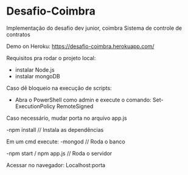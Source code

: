 # Desafio-Coimbra
Implementação do desafio dev junior, coimbra
Sistema de controle de contratos


Demo on Heroku:
https://desafio-coimbra.herokuapp.com/


Requisitos pra rodar o projeto local:

- instalar Node.js
- instalar mongoDB

Caso dê bloqueio na execução de scripts:
- Abra o PowerShell como admin e execute o comando: Set-ExecutionPolicy RemoteSigned

Caso necessário, mudar porta no arquivo app.js

-npm install             // Instala as dependências

Em um cmd execute:
-mongod                  // Roda o banco

-npm start / npm app.js  // Roda o servidor

Acessar no navegador: Localhost:porta
